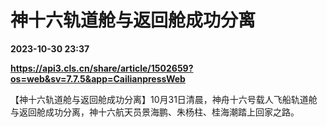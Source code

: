 # 神十六轨道舱与返回舱成功分离

**2023-10-30 23:37**

**https://api3.cls.cn/share/article/1502659?os=web&sv=7.7.5&app=CailianpressWeb**

【神十六轨道舱与返回舱成功分离】10月31日清晨，神舟十六号载人飞船轨道舱与返回舱成功分离，神十六航天员景海鹏、朱杨柱、桂海潮踏上回家之路。